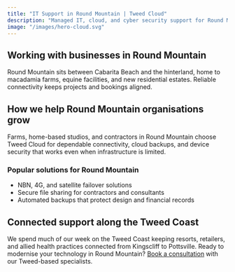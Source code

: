 ```yaml
---
title: "IT Support in Round Mountain | Tweed Cloud"
description: "Managed IT, cloud, and cyber security support for Round Mountain businesses along the Tweed Coast."
image: "/images/hero-cloud.svg"
---
```


## Working with businesses in Round Mountain
Round Mountain sits between Cabarita Beach and the hinterland, home to macadamia farms, equine facilities, and new residential estates. Reliable connectivity keeps projects and bookings aligned.

## How we help Round Mountain organisations grow
Farms, home-based studios, and contractors in Round Mountain choose Tweed Cloud for dependable connectivity, cloud backups, and device security that works even when infrastructure is limited.

### Popular solutions for Round Mountain
- NBN, 4G, and satellite failover solutions
- Secure file sharing for contractors and consultants
- Automated backups that protect design and financial records

## Connected support along the Tweed Coast
We spend much of our week on the Tweed Coast keeping resorts, retailers, and allied health practices connected from Kingscliff to Pottsville. Ready to modernise your technology in Round Mountain? [Book a consultation](/consultation/) with our Tweed-based specialists.

